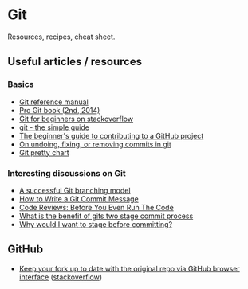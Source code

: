 # Git

Resources, recipes, cheat sheet.

## Useful articles / resources

### Basics

- [Git reference manual](https://git-scm.com/docs)
- [Pro Git book (2nd, 2014)](https://git-scm.com/book/en/v2)
- [Git for beginners on stackoverflow](https://stackoverflow.com/questions/315911/git-for-beginners-the-definitive-practical-guide)
- [git - the simple guide](https://rogerdudler.github.io/git-guide/)
- [The beginner's guide to contributing to a GitHub project](https://akrabat.com/the-beginners-guide-to-contributing-to-a-github-project/)
- [On undoing, fixing, or removing commits in git](http://sethrobertson.github.io/GitFixUm/fixup.html)
- [Git pretty chart](http://justinhileman.info/article/git-pretty/)

### Interesting discussions on Git

- [A successful Git branching model](https://nvie.com/posts/a-successful-git-branching-model/)
- [How to Write a Git Commit Message](https://chris.beams.io/posts/git-commit/)
- [Code Reviews: Before You Even Run The Code](https://lornajane.net/posts/2015/code-reviews-before-you-even-run-the-code)
- [What is the benefit of gits two stage commit process](https://softwareengineering.stackexchange.com/questions/69178/what-is-the-benefit-of-gits-two-stage-commit-process-staging)
- [Why would I want to stage before committing?](https://stackoverflow.com/questions/4878358/why-would-i-want-stage-before-committing-in-git)

## GitHub

- [Keep your fork up to date with the original repo via GitHub browser interface](https://github.com/KirstieJane/STEMMRoleModels/wiki/Syncing-your-fork-to-the-original-repository-via-the-browser)
  ([stackoverflow](https://stackoverflow.com/questions/20984802/how-can-i-keep-my-fork-in-sync-without-adding-a-separate-remote/21131381#21131381))

